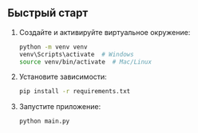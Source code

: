 ## Быстрый старт

1. Создайте и активируйте виртуальное окружение:
   ```sh
   python -m venv venv
   venv\Scripts\activate  # Windows
   source venv/bin/activate  # Mac/Linux
   ```
2. Установите зависимости:
   ```sh
   pip install -r requirements.txt
   ```
3. Запустите приложение:
   ```sh
   python main.py
   ```